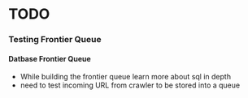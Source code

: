 # TODO

### Testing Frontier Queue

#### Datbase Frontier Queue

- While building the frontier queue learn more about sql in depth
- need to test incoming URL from crawler to be stored into a queue
